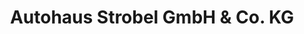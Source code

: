 ---
title: "Autohaus Strobel GmbH & Co. KG"
url: /auerbach/autohaus-strobel-gmbh-und-co-kg/
shop: Autohaus
---